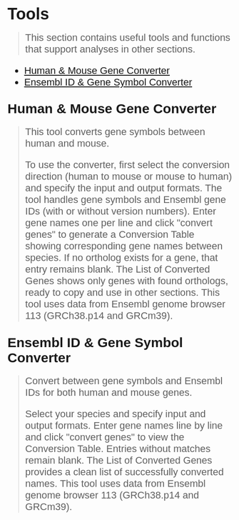 <span style="font-family: Helvetica, Arial, serif">

# <span style="font-family: Helvetica, Arial, serif; font-size: 36px;"> Tools </span>
> <span style="font-size: 22px;"> This section contains useful tools and functions that support analyses in other sections.

<span style="font-size: 22px;">

- [Human & Mouse Gene Converter](#human--mouse-gene-converter)
- [Ensembl ID & Gene Symbol Converter](#ensembl-id--gene-symbol-converter)

</span>

## <span style="font-family: Helvetica, Arial, serif; font-size: 30px;"> Human & Mouse Gene Converter </span>
> <span style="font-size: 22px;">
>
> This tool converts gene symbols between human and mouse.
> 
> To use the converter, first select the conversion direction (human to mouse or mouse to human) and specify the input and output formats. The tool handles gene symbols and Ensembl gene IDs (with or without version numbers). Enter gene names one per line and click "convert genes" to generate a Conversion Table showing corresponding gene names between species. If no ortholog exists for a gene, that entry remains blank. The List of Converted Genes shows only genes with found orthologs, ready to copy and use in other sections. This tool uses data from Ensembl genome browser 113 (GRCh38.p14 and GRCm39).

## <span style="font-family: Helvetica, Arial, serif; font-size: 30px;"> Ensembl ID & Gene Symbol Converter </span>
> <span style="font-size: 22px;">
>
> Convert between gene symbols and Ensembl IDs for both human and mouse genes.
>
> Select your species and specify input and output formats. Enter gene names line by line and click "convert genes" to view the Conversion Table. Entries without matches remain blank. The List of Converted Genes provides a clean list of successfully converted names. This tool uses data from Ensembl genome browser 113 (GRCh38.p14 and GRCm39).


</span>